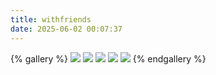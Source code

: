 ```yaml
---
title: withfriends
date: 2025-06-02 00:07:37
---
```

{% gallery %}
![](/album/withfriends/IMG_20250518_152050.jpg)
![](/album/withfriends/IMG_20250518_232527.jpg)
![](/album/withfriends/IMG_20250518_232646.jpg)
![](/album/withfriends/IMG_20250518_232715.jpg)
![](/album/withfriends/IMG_20250518_232805.jpg)
{% endgallery %}